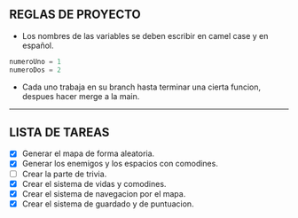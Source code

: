 ## REGLAS DE PROYECTO

* Los nombres de las variables se deben escribir en camel case y en español.
``` python
numeroUno = 1
numeroDos = 2
```


* Cada uno trabaja en su branch hasta terminar una cierta funcion, despues hacer merge a la main.

___

## LISTA DE TAREAS

* [x] Generar el mapa de forma aleatoria.
* [x] Generar los enemigos y los espacios con comodines.
* [ ] Crear la parte de trivia.
* [x] Crear el sistema de vidas y comodines.
* [x] Crear el sistema de navegacion por el mapa.
* [x] Crear el sistema de guardado y de puntuacion.